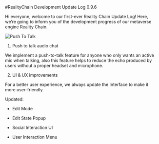#RealityChain Development Update Log 0.9.6

Hi everyone, welcome to our first-ever Reality Chain Update Log! Here, we’re going to inform you of the development progress of our metaverse engine Reality Chain.

![Push To Talk](https://static.wixstatic.com/media/3d2a7c_e38a4362504941e4a866cc5e90cbb62d~mv2.gif)


1. Push to talk audio chat

We implement a push-to-talk feature for anyone who only wants an active mic when talking, also this feature helps to reduce the echo produced by users without a proper headset and microphone.


2. UI & UX improvements

For a better user experience, we always update the Interface to make it more user-friendly.

Updated:

* Edit Mode

- Edit State Popup

* Social Interaction UI

- User Interaction Menu
